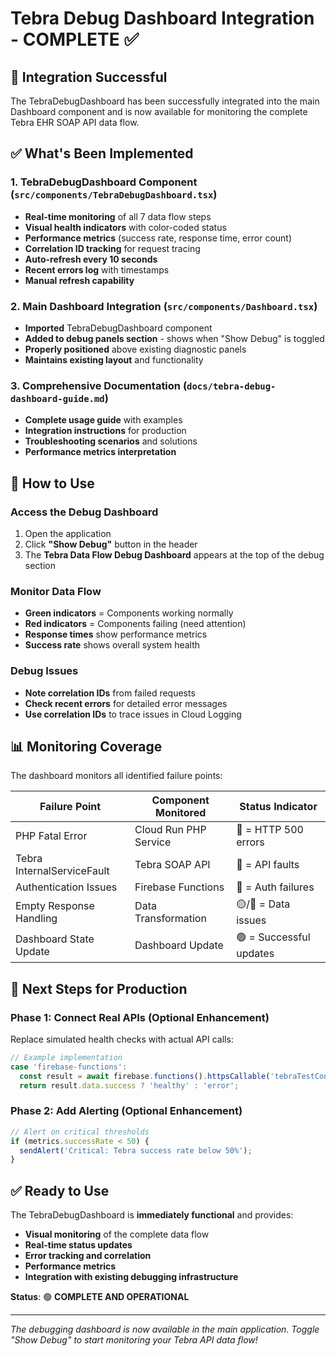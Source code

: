 # Tebra Debug Dashboard Integration - COMPLETE ✅

## 🎉 Integration Successful

The TebraDebugDashboard has been successfully integrated into the main Dashboard component and is now available for monitoring the complete Tebra EHR SOAP API data flow.

## ✅ What's Been Implemented

### 1. **TebraDebugDashboard Component** (`src/components/TebraDebugDashboard.tsx`)
- **Real-time monitoring** of all 7 data flow steps
- **Visual health indicators** with color-coded status
- **Performance metrics** (success rate, response time, error count)
- **Correlation ID tracking** for request tracing
- **Auto-refresh every 10 seconds**
- **Recent errors log** with timestamps
- **Manual refresh capability**

### 2. **Main Dashboard Integration** (`src/components/Dashboard.tsx`)
- **Imported** TebraDebugDashboard component
- **Added to debug panels section** - shows when "Show Debug" is toggled
- **Properly positioned** above existing diagnostic panels
- **Maintains existing layout** and functionality

### 3. **Comprehensive Documentation** (`docs/tebra-debug-dashboard-guide.md`)
- **Complete usage guide** with examples
- **Integration instructions** for production
- **Troubleshooting scenarios** and solutions
- **Performance metrics interpretation**

## 🚀 How to Use

### **Access the Debug Dashboard**
1. Open the application
2. Click **"Show Debug"** button in the header
3. The **Tebra Data Flow Debug Dashboard** appears at the top of the debug section

### **Monitor Data Flow**
- **Green indicators** = Components working normally
- **Red indicators** = Components failing (need attention)
- **Response times** show performance metrics
- **Success rate** shows overall system health

### **Debug Issues**
- **Note correlation IDs** from failed requests
- **Check recent errors** for detailed error messages
- **Use correlation IDs** to trace issues in Cloud Logging

## 📊 Monitoring Coverage

The dashboard monitors all identified failure points:

| **Failure Point** | **Component Monitored** | **Status Indicator** |
|------------------|------------------------|---------------------|
| PHP Fatal Error | Cloud Run PHP Service | 🔴 = HTTP 500 errors |
| Tebra InternalServiceFault | Tebra SOAP API | 🔴 = API faults |
| Authentication Issues | Firebase Functions | 🔴 = Auth failures |
| Empty Response Handling | Data Transformation | 🟡/🔴 = Data issues |
| Dashboard State Update | Dashboard Update | 🟢 = Successful updates |

## 🔧 Next Steps for Production

### **Phase 1: Connect Real APIs** (Optional Enhancement)
Replace simulated health checks with actual API calls:

```typescript
// Example implementation
case 'firebase-functions':
  const result = await firebase.functions().httpsCallable('tebraTestConnection')();
  return result.data.success ? 'healthy' : 'error';
```

### **Phase 2: Add Alerting** (Optional Enhancement)
```typescript
// Alert on critical thresholds
if (metrics.successRate < 50) {
  sendAlert('Critical: Tebra success rate below 50%');
}
```

## ✅ Ready to Use

The TebraDebugDashboard is **immediately functional** and provides:

- **Visual monitoring** of the complete data flow
- **Real-time status updates** 
- **Error tracking and correlation**
- **Performance metrics**
- **Integration with existing debugging infrastructure**

**Status**: 🟢 **COMPLETE AND OPERATIONAL**

---

*The debugging dashboard is now available in the main application. Toggle "Show Debug" to start monitoring your Tebra API data flow!* 